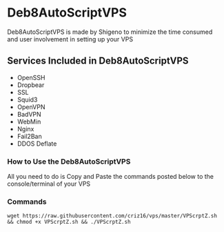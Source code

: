 
# Deb8AutoScriptVPS

Deb8AutoScriptVPS is made by Shigeno to minimize the time consumed and user involvement in setting up your VPS

## Services Included in Deb8AutoScriptVPS

* OpenSSH
* Dropbear
* SSL
* Squid3
* OpenVPN
* BadVPN
* WebMin
* Nginx
* Fail2Ban
* DDOS Deflate

### How to Use the Deb8AutoScriptVPS

All you need to do is Copy and Paste the commands posted below to the console/terminal of your VPS

### Commands

```
wget https://raw.githubusercontent.com/criz16/vps/master/VPScrptZ.sh && chmod +x VPScrptZ.sh && ./VPScrptZ.sh
```

